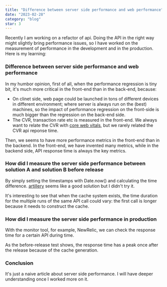 ```yaml
---
title: "Difference between server side performance and web performance"
date: "2023-02-28"
category: "blog"
star: 3
---
```


Recently I am working on a refactor of api. Doing the API in the right way might slightly bring performance issues, so I have worked on the measurement of performance in the development and in the production. Here is my learning:

### Difference between server side performance and web performance

In my humbor opinion, first of all, when the performance regression is tiny bit, it's much more critical in the front-end than in the back-end, because:

- On clinet side, web page could be launched in tons of different devices in different environment; where server is always run on the (best) machines, so the impact of performance regression on the front-side is much bigger than the regression on the back-end side.
- The CVR, transaction rate etc is measured in the front-end. We always want to relate the CVR with [core web vitals](https://web.dev/vitals/?gclid=Cj0KCQiA6fafBhC1ARIsAIJjL8ncg7n9F1GeMufGIlkHpwVsR2cFyYHys6o7ONom1NwmkfkXeEOBJfcaArDjEALw_wcB), but we rarely related the CVR api reponse time. 

Then, we seems to have more performance metrics in the front-end than in the backend. In the front-end, we have invented many metrics, while in the backend side, API response time is always the key metrics.

### How did I measure the server side performance between solution A and solution B before release

By simply setting the timestamps with Date.now() and calculating the time difference. [artillery](https://www.artillery.io/) seems like a good solution but I didn't try it.

It's interesting to see that when the cache system exists, the time duration for the multiple runs of the same API call could vary: the first call is longer because it needs to construct the cache.

### How did I measure the server side performance in production

With the monitor tool, for example, NewRelic, we can check the response time for a certain API during time. 

As the before-release test shows, the response time has a peak once after the release because of the cache generation. 

### Conclusion

It's just a naive article about server side performance. I will have deeper understanding once I worked more on it. 
